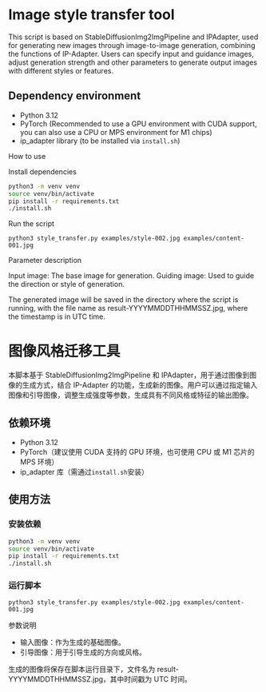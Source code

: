 # Image style transfer tool

This script is based on StableDiffusionImg2ImgPipeline and IPAdapter, used for generating new images through image-to-image generation, combining the functions of IP-Adapter. Users can specify input and guidance images, adjust generation strength and other parameters to generate output images with different styles or features.

## Dependency environment

- Python 3.12
- PyTorch (Recommended to use a GPU environment with CUDA support, you can also use a CPU or MPS environment for M1 chips)
- ip_adapter library (to be installed via `install.sh`)

How to use

Install dependencies

```bash
python3 -m venv venv
source venv/bin/activate
pip install -r requirements.txt
./install.sh
```

Run the script

```shell
python3 style_transfer.py examples/style-002.jpg examples/content-001.jpg
```

Parameter description

Input image: The base image for generation.
Guiding image: Used to guide the direction or style of generation.

The generated image will be saved in the directory where the script is running, with the file name as result-YYYYMMDDTHHMMSSZ.jpg, where the timestamp is in UTC time.

# 图像风格迁移工具

本脚本基于 StableDiffusionImg2ImgPipeline 和 IPAdapter，用于通过图像到图像的生成方式，结合 IP-Adapter 的功能，生成新的图像。用户可以通过指定输入图像和引导图像，调整生成强度等参数，生成具有不同风格或特征的输出图像。

## 依赖环境

- Python 3.12
- PyTorch（建议使用 CUDA 支持的 GPU 环境，也可使用 CPU 或 M1 芯片的 MPS 环境）
- ip_adapter 库（需通过`install.sh`安装）

## 使用方法

### 安装依赖

```bash
python3 -m venv venv
source venv/bin/activate
pip install -r requirements.txt
./install.sh
```

### 运行脚本

```shell
python3 style_transfer.py examples/style-002.jpg examples/content-001.jpg
```

参数说明

- 输入图像：作为生成的基础图像。
- 引导图像：用于引导生成的方向或风格。

生成的图像将保存在脚本运行目录下，文件名为 result-YYYYMMDDTHHMMSSZ.jpg，其中时间戳为 UTC 时间。
